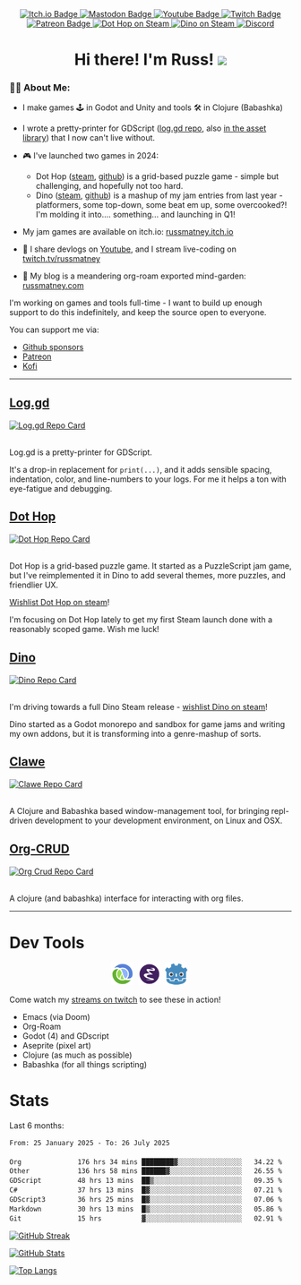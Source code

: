 <link rel="stylesheet" href="https://cdn.jsdelivr.net/gh/devicons/devicon@latest/devicon.min.css">

<div id="header" align="center">
<div id="badges">
  <a href="https://russmatney.itch.io">
    <img src="https://img.shields.io/badge/Itch.io-red?style=for-the-badge&logo=itch.io&logoColor=white" alt="Itch.io Badge"/>
  </a>
  <a href="https://mastodon.gamedev.place/@russmatney">
    <img src="https://img.shields.io/badge/Mastodon-teal?style=for-the-badge&logo=mastodon&logoColor=white" alt="Mastodon Badge"/>
  </a>
  <a href="https://www.youtube.com/@russmatney">
    <img src="https://img.shields.io/badge/Youtube-red?style=for-the-badge&logo=youtube&logoColor=white" alt="Youtube Badge"/>
  </a>
  <a href="https://www.twitch.tv/russmatney">
    <img src="https://img.shields.io/badge/Twitch-purple?style=for-the-badge&logo=twitch&logoColor=white" alt="Twitch Badge"/>
  </a>
  <a href="https://www.patreon.com/russmatney">
    <img src="https://img.shields.io/badge/Patreon-red?style=for-the-badge&logo=patreon&logoColor=white" alt="Patreon Badge"/>
  </a>
  <a href="https://store.steampowered.com/app/2779710/Dot_Hop/">
    <img
    alt="Dot Hop on Steam"
    src="https://img.shields.io/badge/add%20to%20wishlist%20-%20?style=for-the-badge&logo=steam&label=Dot%20Hop&color=55abef" />
  </a>
  <a href="https://store.steampowered.com/app/2589550/Dino/">
    <img
    src="https://img.shields.io/badge/add%20to%20wishlist%20-%20?style=for-the-badge&logo=steam&label=Dino&color=55abef"
    alt="Dino on Steam" >
  </a>
  <a href="https://discord.gg/PQvfdApHFQ">
    <img alt="Discord" src="https://img.shields.io/discord/758750490015563776?style=for-the-badge&logo=discord&logoColor=fff&label=discord" />
  </a>
</div>

<h1>
  Hi there! I'm Russ!
  <img src="https://media.giphy.com/media/hvRJCLFzcasrR4ia7z/giphy.gif" width="30px"/>
</h1>
</div>

### :technologist: About Me:

- I make games :joystick: in Godot and Unity and tools :hammer_and_wrench: in Clojure (Babashka)

- I wrote a pretty-printer for GDScript ([log.gd repo](https://github.com/russmatney/log.gd), also [in the asset library](https://godotengine.org/asset-library/asset/2696)) that I now can't live without.

- :video_game: I've launched two games in 2024:
  - Dot Hop ([steam](https://store.steampowered.com/app/2779710/Dot_Hop/), [github](https://github.com/russmatney/dino)) is a grid-based puzzle game - simple but challenging, and hopefully not too hard.
  - Dino ([steam](https://store.steampowered.com/app/2589550/Dino/), [github](https://github.com/russmatney/dino)) is a mashup of my jam entries from last year - platformers, some top-down, some beat em up, some overcooked?! I'm molding it into.... something... and launching in Q1!

- My jam games are available on itch.io: [russmatney.itch.io](https://russmatney.itch.io)

- :movie_camera: I share devlogs on [Youtube](https://www.youtube.com/@russmatney), and I stream live-coding on [twitch.tv/russmatney](https://twitch.tv/russmatney)

- :seedling: My blog is a meandering org-roam exported mind-garden: [russmatney.com](https://russmatney.com/)

I'm working on games and tools full-time - I want to build up enough support to
do this indefinitely, and keep the source open to everyone.

You can support me via:

- [Github sponsors](https://github.com/sponsors/russmatney)
- [Patreon](https://patreon.com/russmatney)
- [Kofi](https://ko-fi.com/russmatney)

---

## [Log.gd](https://github.com/russmatney/log.gd)

<a href="https://github.com/russmatney/log.gd">
  <img align="center"
  src="https://github-readme-stats.vercel.app/api/pin/?username=russmatney&repo=log.gd&theme=transparent"
  alt="Log.gd Repo Card" />
</a>
<br/>
<br/>

Log.gd is a pretty-printer for GDScript.

It's a drop-in replacement for `print(...)`, and it adds sensible spacing,
indentation, color, and line-numbers to your logs. For me it helps a ton with
eye-fatigue and debugging.

## [Dot Hop](https://github.com/russmatney/dothop)

<a href="https://github.com/russmatney/dothop">
  <img align="center"
  src="https://github-readme-stats.vercel.app/api/pin/?username=russmatney&repo=dothop&theme=transparent"
  alt="Dot Hop Repo Card" />
</a>
<br/>
<br/>

Dot Hop is a grid-based puzzle game. It started as a PuzzleScript jam game, but
I've reimplemented it in Dino to add several themes, more puzzles, and
friendlier UX.

[Wishlist Dot Hop on steam](https://store.steampowered.com/app/2779710/Dot_Hop/)!

I'm focusing on Dot Hop lately to get my first Steam launch done with a
reasonably scoped game. Wish me luck!

## [Dino](https://github.com/russmatney/dino)

<a href="https://github.com/russmatney/dino">
  <img align="center" src="https://github-readme-stats.vercel.app/api/pin/?username=russmatney&repo=dino&theme=transparent" alt="Dino Repo Card" />
</a>
<br/>
<br/>

I'm driving towards a full Dino Steam release - [wishlist Dino on steam](https://store.steampowered.com/app/2589550/Dino/)!

Dino started as a Godot monorepo and sandbox for game jams and writing my own addons,
but it is transforming into a genre-mashup of sorts.

## [Clawe](https://github.com/russmatney/clawe)

<a href="https://github.com/russmatney/clawe">
  <img align="center" src="https://github-readme-stats.vercel.app/api/pin/?username=russmatney&repo=clawe&theme=transparent" alt="Clawe Repo Card" />
</a>
<br/>
<br/>

A Clojure and Babashka based window-management tool, for bringing repl-driven
development to your development environment, on Linux and OSX.

## [Org-CRUD](https://github.com/russmatney/org-crud)

<a href="https://github.com/russmatney/org-crud">
  <img align="center"
  src="https://github-readme-stats.vercel.app/api/pin/?username=russmatney&repo=org-crud&theme=transparent"
  alt="Org Crud Repo Card" />
</a>
<br/>
<br/>

A clojure (and babashka) interface for interacting with org files.

---

# Dev Tools

<div align="center">
  <img src="https://github.com/devicons/devicon/blob/develop/icons/clojure/clojure-original.svg" title="Clojure" alt="Clojure" width="40" height="40"/>&nbsp;
  <img src="https://github.com/devicons/devicon/blob/develop/icons/emacs/emacs-original.svg" title="Emacs" alt="Emacs" width="40" height="40"/>&nbsp;
  <img src="https://github.com/devicons/devicon/blob/develop/icons/godot/godot-original.svg" title="Godot" alt="Godot" width="40" height="40"/>&nbsp;
</div>

Come watch my [streams on twitch](https://twitch.tv/russmatney) to see these in action!

- Emacs (via Doom)
- Org-Roam
- Godot (4) and GDscript
- Aseprite (pixel art)
- Clojure (as much as possible)
- Babashka (for all things scripting)


# Stats

Last 6 months:

<!--START_SECTION:waka-->

```txt
From: 25 January 2025 - To: 26 July 2025

Org              176 hrs 34 mins ████████▓░░░░░░░░░░░░░░░░   34.22 %
Other            136 hrs 58 mins ██████▓░░░░░░░░░░░░░░░░░░   26.55 %
GDScript         48 hrs 13 mins  ██▒░░░░░░░░░░░░░░░░░░░░░░   09.35 %
C#               37 hrs 13 mins  █▓░░░░░░░░░░░░░░░░░░░░░░░   07.21 %
GDScript3        36 hrs 25 mins  █▓░░░░░░░░░░░░░░░░░░░░░░░   07.06 %
Markdown         30 hrs 13 mins  █▒░░░░░░░░░░░░░░░░░░░░░░░   05.86 %
Git              15 hrs          ▓░░░░░░░░░░░░░░░░░░░░░░░░   02.91 %
```

<!--END_SECTION:waka-->

<!-- [![russmatney wakatime stats](https://github-readme-stats.vercel.app/api/wakatime?username=russmatney&custom_title=Last%207%20Days&theme=transparent)]() -->

[![GitHub Streak](http://github-readme-streak-stats.herokuapp.com?user=russmatney&theme=transparent&background=000000)]()

[![GitHub Stats](https://github-readme-stats.vercel.app/api?username=russmatney&theme=transparent&hide=prs,issues&show_icons=true)]()

[![Top Langs](https://github-readme-stats.vercel.app/api/top-langs/?username=russmatney&layout=compact&theme=transparent&hide=javascript,css&langs_count=7&hide_title=true)]()
